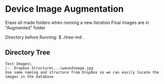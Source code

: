 # Device Image Augmentation

Erase all made folders when running a new iteration
Final images are in "Augmented" folder

Directory before Running:
$ ./tree-md .

## Directory Tree

```plaintext
Test Images\
|-- Dropbox Structure\...\woundimage.jpg
Use same naming and structure from Dropbox so we can easily locate the images in the database

```
